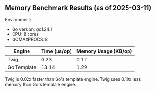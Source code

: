 
## Memory Benchmark Results (as of 2025-03-11)

Environment:
- Go version: go1.24.1
- CPU: 8 cores
- GOMAXPROCS: 8

| Engine      | Time (µs/op) | Memory Usage (KB/op) |
|-------------|--------------|----------------------|
| Twig        | 0.23         | 0.12                 |
| Go Template | 13.14         | 1.29                 |

Twig is 0.02x faster than Go's template engine.
Twig uses 0.10x less memory than Go's template engine.
